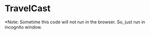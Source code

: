 # TravelCast
*Note: Sometime this code will not run in the browser. So, just run in incognito window.
